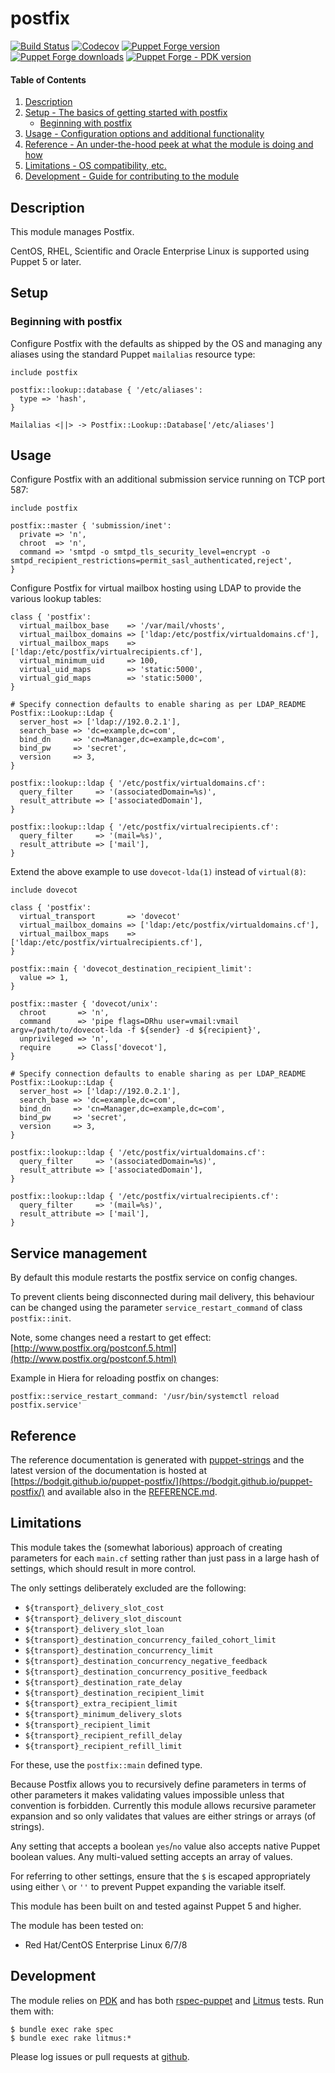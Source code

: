 # postfix

[![Build Status](https://img.shields.io/github/workflow/status/bodgit/puppet-postfix/Test)](https://github.com/bodgit/puppet-postfix/actions?query=workflow%3ATest)
[![Codecov](https://img.shields.io/codecov/c/github/bodgit/puppet-postfix)](https://codecov.io/gh/bodgit/puppet-postfix)
[![Puppet Forge version](http://img.shields.io/puppetforge/v/bodgit/postfix)](https://forge.puppetlabs.com/bodgit/postfix)
[![Puppet Forge downloads](https://img.shields.io/puppetforge/dt/bodgit/postfix)](https://forge.puppetlabs.com/bodgit/postfix)
[![Puppet Forge - PDK version](https://img.shields.io/puppetforge/pdk-version/bodgit/postfix)](https://forge.puppetlabs.com/bodgit/postfix)

#### Table of Contents

1. [Description](#description)
2. [Setup - The basics of getting started with postfix](#setup)
    * [Beginning with postfix](#beginning-with-postfix)
3. [Usage - Configuration options and additional functionality](#usage)
4. [Reference - An under-the-hood peek at what the module is doing and how](#reference)
5. [Limitations - OS compatibility, etc.](#limitations)
6. [Development - Guide for contributing to the module](#development)

## Description

This module manages Postfix.

CentOS, RHEL, Scientific and Oracle Enterprise Linux is supported using Puppet
5 or later.

## Setup

### Beginning with postfix

Configure Postfix with the defaults as shipped by the OS and managing any
aliases using the standard Puppet `mailalias` resource type:

```puppet
include postfix

postfix::lookup::database { '/etc/aliases':
  type => 'hash',
}

Mailalias <||> -> Postfix::Lookup::Database['/etc/aliases']
```

## Usage

Configure Postfix with an additional submission service running on TCP port
587:

```puppet
include postfix

postfix::master { 'submission/inet':
  private => 'n',
  chroot  => 'n',
  command => 'smtpd -o smtpd_tls_security_level=encrypt -o smtpd_recipient_restrictions=permit_sasl_authenticated,reject',
}
```

Configure Postfix for virtual mailbox hosting using LDAP to provide the
various lookup tables:

```puppet
class { 'postfix':
  virtual_mailbox_base    => '/var/mail/vhosts',
  virtual_mailbox_domains => ['ldap:/etc/postfix/virtualdomains.cf'],
  virtual_mailbox_maps    => ['ldap:/etc/postfix/virtualrecipients.cf'],
  virtual_minimum_uid     => 100,
  virtual_uid_maps        => 'static:5000',
  virtual_gid_maps        => 'static:5000',
}

# Specify connection defaults to enable sharing as per LDAP_README
Postfix::Lookup::Ldap {
  server_host => ['ldap://192.0.2.1'],
  search_base => 'dc=example,dc=com',
  bind_dn     => 'cn=Manager,dc=example,dc=com',
  bind_pw     => 'secret',
  version     => 3,
}

postfix::lookup::ldap { '/etc/postfix/virtualdomains.cf':
  query_filter     => '(associatedDomain=%s)',
  result_attribute => ['associatedDomain'],
}

postfix::lookup::ldap { '/etc/postfix/virtualrecipients.cf':
  query_filter     => '(mail=%s)',
  result_attribute => ['mail'],
}
```

Extend the above example to use `dovecot-lda(1)` instead of `virtual(8)`:

```puppet
include dovecot

class { 'postfix':
  virtual_transport       => 'dovecot'
  virtual_mailbox_domains => ['ldap:/etc/postfix/virtualdomains.cf'],
  virtual_mailbox_maps    => ['ldap:/etc/postfix/virtualrecipients.cf'],
}

postfix::main { 'dovecot_destination_recipient_limit':
  value => 1,
}

postfix::master { 'dovecot/unix':
  chroot       => 'n',
  command      => 'pipe flags=DRhu user=vmail:vmail argv=/path/to/dovecot-lda -f ${sender} -d ${recipient}',
  unprivileged => 'n',
  require      => Class['dovecot'],
}

# Specify connection defaults to enable sharing as per LDAP_README
Postfix::Lookup::Ldap {
  server_host => ['ldap://192.0.2.1'],
  search_base => 'dc=example,dc=com',
  bind_dn     => 'cn=Manager,dc=example,dc=com',
  bind_pw     => 'secret',
  version     => 3,
}

postfix::lookup::ldap { '/etc/postfix/virtualdomains.cf':
  query_filter     => '(associatedDomain=%s)',
  result_attribute => ['associatedDomain'],
}

postfix::lookup::ldap { '/etc/postfix/virtualrecipients.cf':
  query_filter     => '(mail=%s)',
  result_attribute => ['mail'],
}
```

## Service management

By default this module restarts the postfix service on config changes.

To prevent clients being disconnected during mail delivery,
this behaviour can be changed using the parameter `service_restart_command` of class `postfix::init`.

Note, some changes need a restart to get effect:
[http://www.postfix.org/postconf.5.html](http://www.postfix.org/postconf.5.html)

Example in Hiera for reloading postfix on changes:
```
postfix::service_restart_command: '/usr/bin/systemctl reload postfix.service'
```

## Reference

The reference documentation is generated with
[puppet-strings](https://github.com/puppetlabs/puppet-strings) and the latest
version of the documentation is hosted at
[https://bodgit.github.io/puppet-postfix/](https://bodgit.github.io/puppet-postfix/)
and available also in the [REFERENCE.md](https://github.com/bodgit/puppet-postfix/blob/main/REFERENCE.md).

## Limitations

This module takes the (somewhat laborious) approach of creating parameters for
each `main.cf` setting rather than just pass in a large hash of settings,
which should result in more control.

The only settings deliberately excluded are the following:

* `${transport}_delivery_slot_cost`
* `${transport}_delivery_slot_discount`
* `${transport}_delivery_slot_loan`
* `${transport}_destination_concurrency_failed_cohort_limit`
* `${transport}_destination_concurrency_limit`
* `${transport}_destination_concurrency_negative_feedback`
* `${transport}_destination_concurrency_positive_feedback`
* `${transport}_destination_rate_delay`
* `${transport}_destination_recipient_limit`
* `${transport}_extra_recipient_limit`
* `${transport}_minimum_delivery_slots`
* `${transport}_recipient_limit`
* `${transport}_recipient_refill_delay`
* `${transport}_recipient_refill_limit`

For these, use the `postfix::main` defined type.

Because Postfix allows you to recursively define parameters in terms of other
parameters it makes validating values impossible unless that convention is
forbidden. Currently this module allows recursive parameter expansion and so
only validates that values are either strings or arrays (of strings).

Any setting that accepts a boolean `yes`/`no` value also accepts native Puppet
boolean values. Any multi-valued setting accepts an array of values.

For referring to other settings, ensure that the `$` is escaped appropriately
using either `\` or `''` to prevent Puppet expanding the variable itself.

This module has been built on and tested against Puppet 5 and higher.

The module has been tested on:

* Red Hat/CentOS Enterprise Linux 6/7/8

## Development

The module relies on [PDK](https://puppet.com/docs/pdk/1.x/pdk.html) and has
both [rspec-puppet](http://rspec-puppet.com) and
[Litmus](https://github.com/puppetlabs/puppet_litmus) tests. Run them
with:

```
$ bundle exec rake spec
$ bundle exec rake litmus:*
```

Please log issues or pull requests at
[github](https://github.com/bodgit/puppet-postfix).
